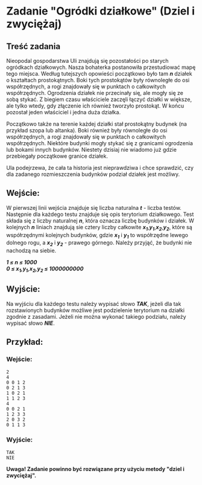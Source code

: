 # Zadanie "Ogródki działkowe" (Dziel i zwyciężaj)

## Treść zadania

Nieopodal gospodarstwa Uli znajdują się pozostałości po starych ogródkach działkowych. Nasza bohaterka postanowiła przestudiować mapę tego miejsca. Według tutejszych opowieści początkowo było tam ***n*** działek o kształtach prostokątnych. Boki tych prostokątów były równoległe do osi współrzędnych, a rogi znajdowały się w punktach o całkowitych współrzędnych. Ogrodzenia działek nie przecinały się, ale mogły się ze sobą stykać. Z biegiem czasu właściciele zaczęli łączyć działki w większe, ale tylko wtedy, gdy złączenie ich również tworzyło prostokąt. W końcu pozostał jeden właściciel i jedna duża działka.

Początkowo także na terenie każdej działki stał prostokątny budynek (na przykład szopa lub altanka). Boki również były równoległe do osi współrzędnych, a rogi znajdowały się w punktach o całkowitych współrzędnych. Niektóre budynki mogły stykać się z granicami ogrodzenia lub bokami innych budynków. Niestety dzisiaj nie wiadomo już gdzie przebiegały początkowe granice działek.

Ula podejrzewa, że cała ta historia jest nieprawdziwa i chce sprawdzić, czy dla zadanego rozmieszczenia budynków podział działek jest możliwy.

## Wejście:
W pierwszej linii wejścia znajduje się liczba naturalna ***t*** - liczba testów.\
Następnie dla każdego testu znajduje się opis terytorium działkowego. Test składa się z liczby naturalnej ***n***, która oznacza liczbę budynków i działek. W kolejnych ***n*** liniach znajdują sie cztery liczby całkowite ***x<sub>1</sub>***,***y<sub>1</sub>***,***x<sub>2</sub>***,***y<sub>2</sub>***, które są współrzędnymi kolejnych budynków, gdzie ***x<sub>1</sub>*** i ***y<sub>1</sub>*** to współrzędne lewego dolnego rogu, a ***x<sub>2</sub>*** i ***y<sub>2</sub>*** - prawego górnego. Należy przyjąć, że budynki nie nachodzą na siebie.

***1 ≤ n ≤ 1000***\
***0 ≤ x<sub>1</sub>,y<sub>1</sub>,x<sub>2</sub>,y<sub>2</sub> ≤ 1000000000***

## Wyjście:
Na wyjściu dla każdego testu należy wypisać słowo ***TAK***, jeżeli dla tak rozstawionych budynków możliwe jest podzielenie terytorium na działki zgodnie z zasadami. Jeżeli nie można wykonać takiego podziału, należy wypisać słowo ***NIE***.

## Przykład:
### Wejście:
```
2
4
0 0 1 2
0 2 1 3
1 0 2 1
1 1 2 3
4
0 0 2 1
1 2 3 3
2 0 3 2
0 1 1 3
```
### Wyjście:
```
TAK
NIE
```

**Uwaga! Zadanie powinno być rozwiązane przy użyciu metody "dziel i zwyciężaj".**
